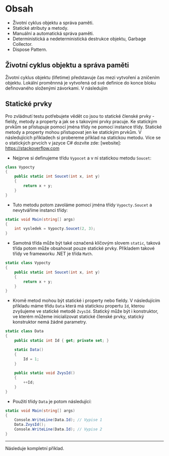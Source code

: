 # Obsah
- Životní cyklus objektu a správa paměti. 
- Statické atributy a metody. 
- Manuální a automatická správa paměti. 
- Deterministická a nedeterministická destrukce objektu, Garbage Collector. 
- Dispose Pattern.

## Životní cyklus objektu a správa paměti

Životní cyklus objektu (lifetime) představuje čas mezi vytvoření a zničením objektu. Lokální proměnnná je vytvořená od své definice do konce bloku definovaného složenými závorkami. V následujím

## Statické prvky

Pro zvládnutí testu potřebujete vědět co jsou to statické členské prvky - fieldy, metody a property a jak se s takovými prvky pracuje. Ke statickým prvkům se přistupuje pomocí jména třídy ne pomocí instance třídy. Statické metody a property mohou přistupovat jen ke statickým prvkům. V následujících příkladech si probereme příklad na statickou metodu.
Více se o statických prvcích v jazyce C# dozvíte zde:
[website]: https://stackoverflow.com

* Nejprve si definujeme třídu `Vypocet` a v ní statickou metodu `Soucet`:
```cs 
class Vypocty
{
    public static int Soucet(int x, int y)
    {
        return x + y;
    }
}
```
* Tuto metodu potom zavoláme pomocí jména třídy `Vypocty.Soucet` a nevytváříme instanci třídy:

```cs 
static void Main(string[] args)
{
    int vysledek = Vypocty.Soucet(2, 3);
}
```

* Samotná třída může být také označená klíčovým slovem `static`, taková třída potom může obsahovat pouze statické prvky. Příkladem takové třídy ve frameworku .NET je třída `Math`.

```cs 
static class Vypocty
{
    public static int Soucet(int x, int y)
    {
        return x + y;
    }
}
```

* Kromě metod mohou být statické i property nebo fieldy. V následujícím příkladu máme třídu `Data` která má statickou propertu `Id`, kterou zvyšujeme ve statické metodě `ZvysId`. Statický může být i konstruktor, ve kterém můžeme inicializovat statické členské prvky, statický konstruktor nemá žádné parametry.

```cs 
static class Data
{
    public static int Id { get; private set; }

    static Data()
    {
        Id = 1;
    }
    
    public static void ZvysId()
    {
        ++Id;
    }
}
```

* Použití třídy `Data` je potom následující:

```cs 
static void Main(string[] args)
{
    Console.WriteLine(Data.Id); // Vypise 1
    Data.ZvysId(); 
    Console.WriteLine(Data.Id); // Vypise 2
}
```
---
Následuje kompletní příklad.
